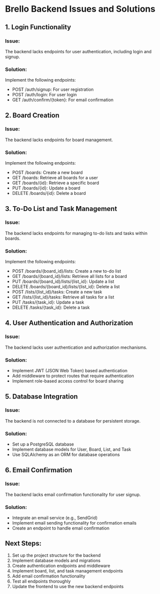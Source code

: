 # Brello Backend Issues and Solutions

## 1. Login Functionality
### Issue:
The backend lacks endpoints for user authentication, including login and signup.

### Solution:
Implement the following endpoints:
- POST /auth/signup: For user registration
- POST /auth/login: For user login
- GET /auth/confirm/{token}: For email confirmation

## 2. Board Creation
### Issue:
The backend lacks endpoints for board management.

### Solution:
Implement the following endpoints:
- POST /boards: Create a new board
- GET /boards: Retrieve all boards for a user
- GET /boards/{id}: Retrieve a specific board
- PUT /boards/{id}: Update a board
- DELETE /boards/{id}: Delete a board

## 3. To-Do List and Task Management
### Issue:
The backend lacks endpoints for managing to-do lists and tasks within boards.

### Solution:
Implement the following endpoints:
- POST /boards/{board_id}/lists: Create a new to-do list
- GET /boards/{board_id}/lists: Retrieve all lists for a board
- PUT /boards/{board_id}/lists/{list_id}: Update a list
- DELETE /boards/{board_id}/lists/{list_id}: Delete a list
- POST /lists/{list_id}/tasks: Create a new task
- GET /lists/{list_id}/tasks: Retrieve all tasks for a list
- PUT /tasks/{task_id}: Update a task
- DELETE /tasks/{task_id}: Delete a task

## 4. User Authentication and Authorization
### Issue:
The backend lacks user authentication and authorization mechanisms.

### Solution:
- Implement JWT (JSON Web Token) based authentication
- Add middleware to protect routes that require authentication
- Implement role-based access control for board sharing

## 5. Database Integration
### Issue:
The backend is not connected to a database for persistent storage.

### Solution:
- Set up a PostgreSQL database
- Implement database models for User, Board, List, and Task
- Use SQLAlchemy as an ORM for database operations

## 6. Email Confirmation
### Issue:
The backend lacks email confirmation functionality for user signup.

### Solution:
- Integrate an email service (e.g., SendGrid)
- Implement email sending functionality for confirmation emails
- Create an endpoint to handle email confirmation

## Next Steps:
1. Set up the project structure for the backend
2. Implement database models and migrations
3. Create authentication endpoints and middleware
4. Implement board, list, and task management endpoints
5. Add email confirmation functionality
6. Test all endpoints thoroughly
7. Update the frontend to use the new backend endpoints
